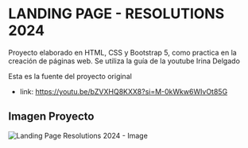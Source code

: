 # LANDING PAGE - RESOLUTIONS 2024

Proyecto elaborado en HTML, CSS y Bootstrap 5, como practica en la creación de páginas web.
Se utiliza la guía de la youtube Irina Delgado

Esta es la fuente del proyecto original
- link: https://youtu.be/bZVXHQ8KXX8?si=M-0kWkw6WIvOt85G

## Imagen Proyecto

![Landing Page Resolutions 2024 - Image](https://github.com/FranciscoTulkn/LandingPage-Resolutions2024/assets/88959166/fc019f91-5791-4bfa-8a97-89d080e2adfb)
